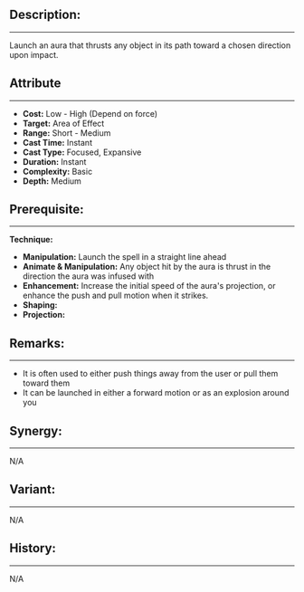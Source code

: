 ## Description:  
---  
Launch an aura that thrusts any object in its path toward a chosen direction upon impact.  
  
## Attribute  
___  
- __Cost:__ Low - High (Depend on force)  
- __Target:__ Area of Effect  
- __Range:__ Short - Medium  
- __Cast Time:__ Instant  
- __Cast Type:__ Focused, Expansive  
- __Duration:__ Instant  
- __Complexity:__ Basic  
- __Depth:__ Medium  
  
  
## Prerequisite:  
___  
__Technique:__  
- __Manipulation:__ Launch the spell in a straight line ahead  
- __Animate & Manipulation:__ Any object hit by the aura is thrust in the direction the aura was infused with  
- __Enhancement:__ Increase the initial speed of the aura's projection, or enhance the push and pull motion when it strikes.  
- __Shaping:__  
- __Projection:__  
  
## Remarks:  
___  
- It is often used to either push things away from the user or pull them toward them  
- It can be launched in either a forward motion or as an explosion around you  
  
## Synergy:  
___  
N/A  
  
## Variant:  
___  
N/A  
  
## History:  
---  
N/A